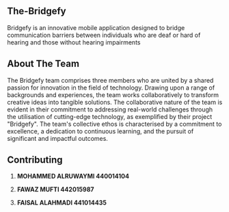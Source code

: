 ## The-Bridgefy
Bridgefy is an innovative mobile application designed to bridge communication barriers between individuals who are deaf or hard of hearing and those without hearing impairments

## About The Team
The Bridgefy team comprises three members who are united by a shared passion for innovation in the field of technology. Drawing upon a range of backgrounds and experiences, the team works collaboratively to transform creative ideas into tangible solutions. The collaborative nature of the team is evident in their commitment to addressing real-world challenges through the utilisation of cutting-edge technology, as exemplified by their project "Bridgefy". The team's collective ethos is characterised by a commitment to excellence, a dedication to continuous learning, and the pursuit of significant and impactful outcomes.



## Contributing
   1. **MOHAMMED ALRUWAYMI 440014104**

   2. **FAWAZ MUFTI   442015987**

   3. **FAISAL ALAHMADI    441014435**

  

